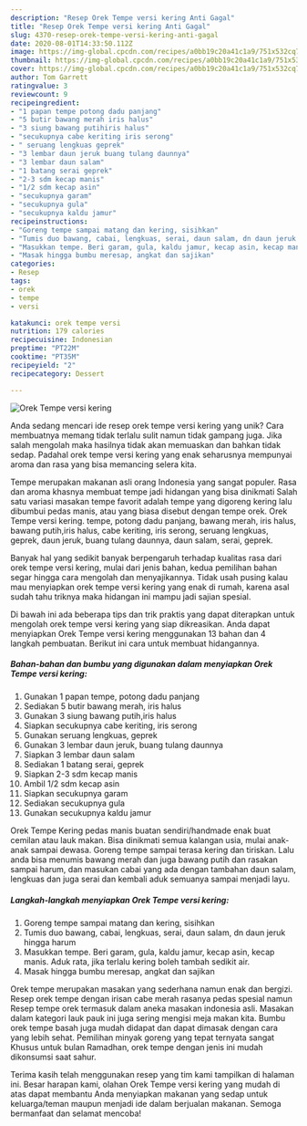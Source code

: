 ```yaml
---
description: "Resep Orek Tempe versi kering Anti Gagal"
title: "Resep Orek Tempe versi kering Anti Gagal"
slug: 4370-resep-orek-tempe-versi-kering-anti-gagal
date: 2020-08-01T14:33:50.112Z
image: https://img-global.cpcdn.com/recipes/a0bb19c20a41c1a9/751x532cq70/orek-tempe-versi-kering-foto-resep-utama.jpg
thumbnail: https://img-global.cpcdn.com/recipes/a0bb19c20a41c1a9/751x532cq70/orek-tempe-versi-kering-foto-resep-utama.jpg
cover: https://img-global.cpcdn.com/recipes/a0bb19c20a41c1a9/751x532cq70/orek-tempe-versi-kering-foto-resep-utama.jpg
author: Tom Garrett
ratingvalue: 3
reviewcount: 9
recipeingredient:
- "1 papan tempe potong dadu panjang"
- "5 butir bawang merah iris halus"
- "3 siung bawang putihiris halus"
- "secukupnya cabe keriting iris serong"
- " seruang lengkuas geprek"
- "3 lembar daun jeruk buang tulang daunnya"
- "3 lembar daun salam"
- "1 batang serai geprek"
- "2-3 sdm kecap manis"
- "1/2 sdm kecap asin"
- "secukupnya garam"
- "secukupnya gula"
- "secukupnya kaldu jamur"
recipeinstructions:
- "Goreng tempe sampai matang dan kering, sisihkan"
- "Tumis duo bawang, cabai, lengkuas, serai, daun salam, dn daun jeruk hingga harum"
- "Masukkan tempe. Beri garam, gula, kaldu jamur, kecap asin, kecap manis. Aduk rata, jika terlalu kering boleh tambah sedikit air."
- "Masak hingga bumbu meresap, angkat dan sajikan"
categories:
- Resep
tags:
- orek
- tempe
- versi

katakunci: orek tempe versi 
nutrition: 179 calories
recipecuisine: Indonesian
preptime: "PT22M"
cooktime: "PT35M"
recipeyield: "2"
recipecategory: Dessert

---
```



![Orek Tempe versi kering](https://img-global.cpcdn.com/recipes/a0bb19c20a41c1a9/751x532cq70/orek-tempe-versi-kering-foto-resep-utama.jpg)

Anda sedang mencari ide resep orek tempe versi kering yang unik? Cara membuatnya memang tidak terlalu sulit namun tidak gampang juga. Jika salah mengolah maka hasilnya tidak akan memuaskan dan bahkan tidak sedap. Padahal orek tempe versi kering yang enak seharusnya mempunyai aroma dan rasa yang bisa memancing selera kita.

Tempe merupakan makanan asli orang Indonesia yang sangat populer. Rasa dan aroma khasnya membuat tempe jadi hidangan yang bisa dinikmati Salah satu variasi masakan tempe favorit adalah tempe yang digoreng kering lalu dibumbui pedas manis, atau yang biasa disebut dengan tempe orek. Orek Tempe versi kering. tempe, potong dadu panjang, bawang merah, iris halus, bawang putih,iris halus, cabe keriting, iris serong, seruang lengkuas, geprek, daun jeruk, buang tulang daunnya, daun salam, serai, geprek.

Banyak hal yang sedikit banyak berpengaruh terhadap kualitas rasa dari orek tempe versi kering, mulai dari jenis bahan, kedua pemilihan bahan segar hingga cara mengolah dan menyajikannya. Tidak usah pusing kalau mau menyiapkan orek tempe versi kering yang enak di rumah, karena asal sudah tahu triknya maka hidangan ini mampu jadi sajian spesial.


Di bawah ini ada beberapa tips dan trik praktis yang dapat diterapkan untuk mengolah orek tempe versi kering yang siap dikreasikan. Anda dapat menyiapkan Orek Tempe versi kering menggunakan 13 bahan dan 4 langkah pembuatan. Berikut ini cara untuk membuat hidangannya.

<!--inarticleads1-->

##### Bahan-bahan dan bumbu yang digunakan dalam menyiapkan Orek Tempe versi kering:

1. Gunakan 1 papan tempe, potong dadu panjang
1. Sediakan 5 butir bawang merah, iris halus
1. Gunakan 3 siung bawang putih,iris halus
1. Siapkan secukupnya cabe keriting, iris serong
1. Gunakan  seruang lengkuas, geprek
1. Gunakan 3 lembar daun jeruk, buang tulang daunnya
1. Siapkan 3 lembar daun salam
1. Sediakan 1 batang serai, geprek
1. Siapkan 2-3 sdm kecap manis
1. Ambil 1/2 sdm kecap asin
1. Siapkan secukupnya garam
1. Sediakan secukupnya gula
1. Gunakan secukupnya kaldu jamur


Orek Tempe Kering pedas manis buatan sendiri/handmade enak buat cemilan atau lauk makan. Bisa dinikmati semua kalangan usia, mulai anak-anak sampai dewasa. Goreng tempe sampai terasa kering dan tiriskan. Lalu anda bisa menumis bawang merah dan juga bawang putih dan rasakan sampai harum, dan masukan cabai yang ada dengan tambahan daun salam, lengkuas dan juga serai dan kembali aduk semuanya sampai menjadi layu. 

<!--inarticleads2-->

##### Langkah-langkah menyiapkan Orek Tempe versi kering:

1. Goreng tempe sampai matang dan kering, sisihkan
1. Tumis duo bawang, cabai, lengkuas, serai, daun salam, dn daun jeruk hingga harum
1. Masukkan tempe. Beri garam, gula, kaldu jamur, kecap asin, kecap manis. Aduk rata, jika terlalu kering boleh tambah sedikit air.
1. Masak hingga bumbu meresap, angkat dan sajikan


Orek tempe merupakan masakan yang sederhana namun enak dan bergizi. Resep orek tempe dengan irisan cabe merah rasanya pedas spesial namun Resep tempe orek termasuk dalam aneka masakan indonesia asli. Masakan dalam kategori lauk pauk ini juga sering mengisi meja makan kita. Bumbu orek tempe basah juga mudah didapat dan dapat dimasak dengan cara yang lebih sehat. Pemilihan minyak goreng yang tepat ternyata sangat Khusus untuk bulan Ramadhan, orek tempe dengan jenis ini mudah dikonsumsi saat sahur. 

Terima kasih telah menggunakan resep yang tim kami tampilkan di halaman ini. Besar harapan kami, olahan Orek Tempe versi kering yang mudah di atas dapat membantu Anda menyiapkan makanan yang sedap untuk keluarga/teman maupun menjadi ide dalam berjualan makanan. Semoga bermanfaat dan selamat mencoba!
